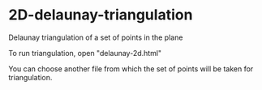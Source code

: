 # 2D-delaunay-triangulation
Delaunay triangulation of a set of points in the plane

To run triangulation, open "delaunay-2d.html"

You can choose another file from which the set of points will be taken for triangulation.
